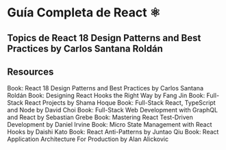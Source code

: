 # Guía Completa de React ⚛️

## Topics de React 18 Design Patterns and Best Practices by Carlos Santana Roldán

## Resources

Book: React 18 Design Patterns and Best Practices by Carlos Santana Roldán
Book: Designing React Hooks the Right Way by Fang Jin
Book: Full-Stack React Projects by Shama Hoque
Book: Full-Stack React, TypeScript and Node by David Choi
Book: Full-Stack Web Development with GraphQL and React by Sebastian Grebe
Book: Mastering React Test-Driven Development by Daniel Irvine
Book: Micro State Management with React Hooks by Daishi Kato
Book: React Anti-Patterns by Juntao Qiu
Book: React Application Architecture For Production by Alan Alickovic
